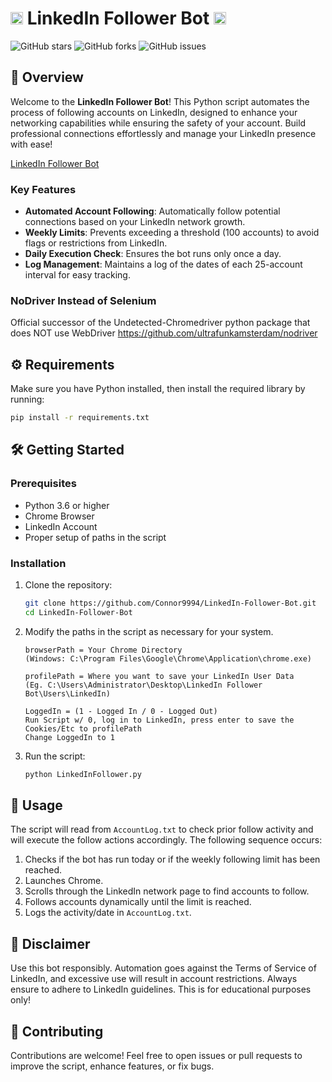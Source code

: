 # <img src="https://github.com/user-attachments/assets/9115aa71-ea52-4fb3-b629-b1a1b5833515" width="20" height="20"> LinkedIn Follower Bot <img src="https://github.com/user-attachments/assets/9115aa71-ea52-4fb3-b629-b1a1b5833515" width="20" height="20"> 

![GitHub stars](https://img.shields.io/github/stars/Connor9994/LinkedIn-Follower-Bot?style=social) ![GitHub forks](https://img.shields.io/github/forks/Connor9994/LinkedIn-Follower-Bot?style=social) ![GitHub issues](https://img.shields.io/github/issues/Connor9994/LinkedIn-Follower-Bot) 

## 🚀 Overview

Welcome to the **LinkedIn Follower Bot**! This Python script automates the process of following accounts on LinkedIn, designed to enhance your networking capabilities while ensuring the safety of your account. Build professional connections effortlessly and manage your LinkedIn presence with ease!

[LinkedIn Follower Bot](https://github.com/Connor9994/LinkedIn-Follower-Bot)

### Key Features

- **Automated Account Following**: Automatically follow potential connections based on your LinkedIn network growth.
- **Weekly Limits**: Prevents exceeding a threshold (100 accounts) to avoid flags or restrictions from LinkedIn.
- **Daily Execution Check**: Ensures the bot runs only once a day.
- **Log Management**: Maintains a log of the dates of each 25-account interval for easy tracking.

### **NoDriver Instead of Selenium**
Official successor of the Undetected-Chromedriver python package that does NOT use WebDriver 
https://github.com/ultrafunkamsterdam/nodriver

## ⚙️ Requirements

Make sure you have Python installed, then install the required library by running:

```bash
pip install -r requirements.txt
```

## 🛠 Getting Started

### Prerequisites

- Python 3.6 or higher
- Chrome Browser
- LinkedIn Account
- Proper setup of paths in the script

### Installation

1. Clone the repository:

   ```bash
   git clone https://github.com/Connor9994/LinkedIn-Follower-Bot.git
   cd LinkedIn-Follower-Bot
   ```

2. Modify the paths in the script as necessary for your system.
   ```
   browserPath = Your Chrome Directory
   (Windows: C:\Program Files\Google\Chrome\Application\chrome.exe)
   
   profilePath = Where you want to save your LinkedIn User Data
   (Eg. C:\Users\Administrator\Desktop\LinkedIn Follower Bot\Users\LinkedIn)

   LoggedIn = (1 - Logged In / 0 - Logged Out)
   Run Script w/ 0, log in to LinkedIn, press enter to save the Cookies/Etc to profilePath
   Change LoggedIn to 1
   ```

4. Run the script:

   ```bash
   python LinkedInFollower.py
   ```

## 📜 Usage

The script will read from `AccountLog.txt` to check prior follow activity and will execute the follow actions accordingly. The following sequence occurs:

1. Checks if the bot has run today or if the weekly following limit has been reached.
2. Launches Chrome.
3. Scrolls through the LinkedIn network page to find accounts to follow.
4. Follows accounts dynamically until the limit is reached.
5. Logs the activity/date in `AccountLog.txt`.

## 🚧 Disclaimer

Use this bot responsibly. Automation goes against the Terms of Service of LinkedIn, and excessive use will result in account restrictions. Always ensure to adhere to LinkedIn guidelines. This is for educational purposes only!

## 📧 Contributing

Contributions are welcome! Feel free to open issues or pull requests to improve the script, enhance features, or fix bugs.
